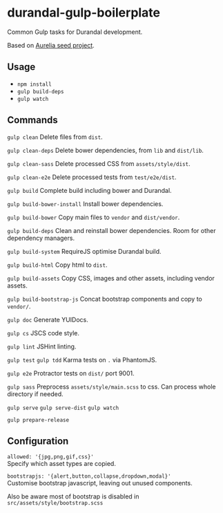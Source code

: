 # durandal-gulp-boilerplate

Common Gulp tasks for Durandal development.

Based on [Aurelia seed project](https://github.com/aurelia/skeleton-navigation).

## Usage

* `npm install`
* `gulp build-deps`
* `gulp watch`

## Commands

`gulp clean`
Delete files from `dist`.

`gulp clean-deps`
Delete bower dependencies, from `lib` and `dist/lib`.

`gulp clean-sass`
Delete processed CSS from `assets/style/dist`.

`gulp clean-e2e`
Delete processed tests from `test/e2e/dist`.

`gulp build`
Complete build including bower and Durandal.

`gulp build-bower-install`
Install bower dependencies.

`gulp build-bower`
Copy main files to `vendor` and `dist/vendor`.

`gulp build-deps`
Clean and reinstall bower dependencies. Room for other dependency managers.

`gulp build-system`
RequireJS optimise Durandal build.

`gulp build-html`
Copy html to `dist`.

`gulp build-assets`
Copy CSS, images and other assets, including vendor assets.

`gulp build-bootstrap-js`
Concat bootstrap components and copy to `vendor/`.

`gulp doc`
Generate YUIDocs.

`gulp cs`
JSCS code style.

`gulp lint`
JSHint linting.

`gulp test`
`gulp tdd`
Karma tests on `.` via PhantomJS.

`gulp e2e`
Protractor tests on `dist/` port 9001.

`gulp sass`
Preprocess `assets/style/main.scss` to css. Can process whole directory if needed.

`gulp serve`
`gulp serve-dist`
`gulp watch`

`gulp prepare-release`

## Configuration

`allowed: '{jpg,png,gif,css}'`  
Specify which asset types are copied.

`bootstrapjs: '{alert,button,collapse,dropdown,modal}'`  
Customise bootstrap javascript, leaving out unused components.

Also be aware most of bootstrap is disabled in `src/assets/style/bootstrap.scss`

